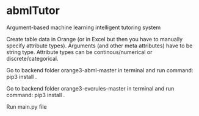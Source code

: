 # abmlTutor
Argument-based machine learning intelligent tutoring system

Create table data in Orange (or in Excel but then you have to manually specify attribute types).
Arguments (and other meta attributes) have to be string type. Attribute types can be continous/numerical or discrete/categorical.

Go to backend folder orange3-abml-master in terminal and run command: pip3 install .

Go to backend folder orange3-evcrules-master in terminal and run command: pip3 install .

Run main.py file
